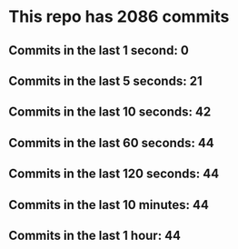 # This repo has 2086 commits

## Commits in the last 1 second: 0
## Commits in the last 5 seconds: 21
## Commits in the last 10 seconds: 42
## Commits in the last 60 seconds: 44
## Commits in the last 120 seconds: 44
## Commits in the last 10 minutes: 44
## Commits in the last 1 hour: 44
